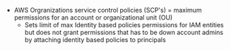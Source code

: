- AWS Orgranizations service control policies (SCP's) = maximum permissions for an account or organizational unit (OU) 
  - Sets limit of max Identity based policies permissions for IAM entities but does not grant permissions that has to be down account admins by attaching identity based policies to principals